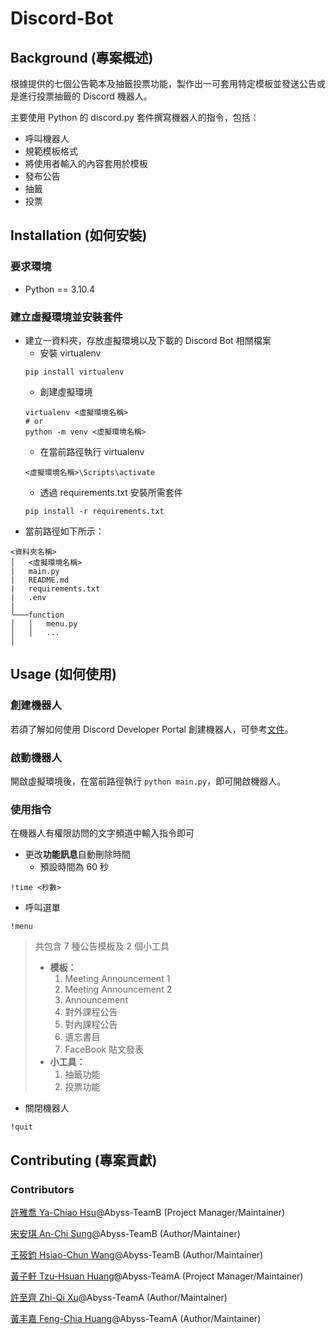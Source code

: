 # Discord-Bot
## Background (專案概述)
根據提供的七個公告範本及抽籤投票功能，製作出一可套用特定模板並發送公告或是進行投票抽籤的 Discord 機器人。

主要使用 Python 的 discord.py 套件撰寫機器人的指令，包括：
* 呼叫機器人
* 規範模板格式
* 將使用者輸入的內容套用於模板
* 發布公告
* 抽籤
* 投票

## Installation (如何安裝)
### 要求環境
* Python == 3.10.4

### 建立虛擬環境並安裝套件
* 建立一資料夾，存放虛擬環境以及下載的 Discord Bot 相關檔案
  * 安裝 virtualenv
  ```
  pip install virtualenv
  ```
  * 創建虛擬環境
  ```
  virtualenv <虛擬環境名稱>
  # or
  python -m venv <虛擬環境名稱>
  ```
  * 在當前路徑執行 virtualenv
  ```
  <虛擬環境名稱>\Scripts\activate
  ```
  * 透過 requirements.txt 安裝所需套件
  ```
  pip install -r requirements.txt
  ```
* 當前路徑如下所示：
```
<資料夾名稱>
│   <虛擬環境名稱>
|   main.py
|   README.md
|   requirements.txt
|   .env
|   
└───function
│   │   menu.py
│   │   ...
│   
```
## Usage (如何使用)
### 創建機器人
若須了解如何使用 Discord Developer Portal 創建機器人，可參考[文件](https://github.com/Project-Abyss/Discord-Bot/blob/main/create_discord_bot_application.md)。
### 啟動機器人
開啟虛擬環境後，在當前路徑執行 ```python main.py```，即可開啟機器人。
### 使用指令
在機器人有權限訪問的文字頻道中輸入指令即可
* 更改**功能訊息**自動刪除時間
  * 預設時間為 60 秒
```
!time <秒數>
```
* 呼叫選單
```
!menu
```
> 共包含 7 種公告模板及 2 個小工具
> * **模板：**
>    1. Meeting Announcement 1
>    2. Meeting Announcement 2
>    3. Announcement
>    4. 對外課程公告
>    5. 對內課程公告
>    6. 遺忘書目
>    7. FaceBook 貼文發表
> * **小工具：**
>    1. 抽籤功能
>    2. 投票功能
* 關閉機器人
```
!quit
```

## Contributing (專案貢獻)
### Contributors
[許雅喬 Ya-Chiao Hsu](https://github.com/Chiao52)@Abyss-TeamB (Project Manager/Maintainer)

[宋安琪 An-Chi Sung](https://github.com/Anzheim)@Abyss-TeamB (Author/Maintainer)

[王筱鈞 Hsiao-Chun Wang](https://github.com/momo8042)@Abyss-TeamB (Author/Maintainer)

[黃子軒 Tzu-Hsuan Huang](https://github.com/Nima-Huang)@Abyss-TeamA (Project Manager/Maintainer)

[許至齊 Zhi-Qi Xu](https://github.com/xkeBANg)@Abyss-TeamA (Author/Maintainer)

[黃丰嘉 Feng-Chia Huang](https://github.com/bessyhuang)@Abyss-TeamA (Author/Maintainer)

